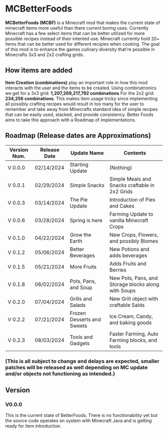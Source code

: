 # MCBetterFoods

**MCBetterFoods (MCBF)** is a Minecraft mod that makes the current state of minecraft items more useful than there current boring uses. Currently Minecraft has a few select items that can be better utilized for more possible recipes instead of their intented use. Minecraft currently hold 20+ items that can be better used for different recipies when cooking. The goal of this mod is to enhance the games culinary diversity that're possible in Minecrafts 3x3 and 2x2 crafting grids.

## How items are added

**Item Creation (combinations)** play an important role in how this mod interacts with the user and the items to be created. Using combinatronics we get for a 3x3 grid: **1,207,269,217,792 combinations** For the 2x2 grid: **234,256 combinations**. This makes item usage tricky since implementing all possibly crafting recipes would result in too many for the user to remember and take away from Minecrafts standard idea of simple recipes that can be easily used, stacked, and provide consistency. Better Foods aims to take this approach with a Roadmap of implementations.

## Roadmap (Release dates are Approximations)

|  Version Num. | Release Date |         Update Name         |                       Contents                        |
|---------------|--------------|-----------------------------|-------------------------------------------------------|
|    V 0.0.0    |  02/14/2024  |  Starting Update            |  (Nothing)                                            |
|    V 0.0.1    |  02/29/2024  |  Simple Snacks              |  Simple Meals and Snacks craftable in 2x2 Grids       |
|    V 0.0.3    |  03/14/2024  |  The Pie Update             |  Introduction of Pies and Cakes                       |
|    V 0.0.6    |  03/28/2024  |  Spring is here             |  Farming Update to vanilla Minecraft Crops            |
|    V 0.1.0    |  04/22/2024  |  Grow the Earth             |  New Crops, Flowers, and possibly Biomes              |
|    V 0.1.2    |  05/06/2024  |  Better Beverages           |  New Potions and adds beverages                       |
|    V 0.1.5    |  05/21/2024  |  More Fruits                |  Adds Fruits and Berries                              |
|    V 0.1.8    |  06/02/2024  |  Pots, Pans, and Soup       |  New Pots, Pans, and Storage blocks along with Soups  | 
|    V 0.2.0    |  07/04/2024  |  Grills and Salads          |  New Grill object with craftable Salds                |
|    V 0.2.2    |  07/21/2024  |  Frozen Desserts and Sweets |  Ice Cream, Candy, and baking goods                   |
|    V 0.2.3    |  08/03/2024  |  Tools and Gadgets          |  Faster Farming, Auto Farming blocks, and tools       |

### (This is all subject to change and delays are expected, smaller patches will be released as well depending on MC update and/or objects not functioning as intended.)

## Version

### V0.0.0

This is the current state of BetterFoods. There is no functionability yet but the source code operates on system with Minecraft Java and is getting ready for item introduction. 

